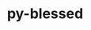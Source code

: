 ---
title: "py-blessed"
layout: cache
categories: [package, develop]
meta: {"versions": ["1.19.0"], "compilers": ["apple-clang@=14.0.0", "apple-clang@=14.0.3", "gcc@=11.3.0"], "oss": ["ubuntu22.04", "ventura"], "platforms": ["darwin", "linux"], "targets": ["aarch64", "x86_64_v3"], "stacks": ["ml-darwin-aarch64-mps", "ml-linux-x86_64-cpu", "ml-linux-x86_64-cuda", "root"], "num_specs": 11, "num_specs_by_stack": {"ml-darwin-aarch64-mps": 6, "root": 11, "ml-linux-x86_64-cpu": 5, "ml-linux-x86_64-cuda": 5}}
spec_details: [{"hash": "aiyt2emiudzi4qitjt5ji4nlh2chcxfb", "compiler": "apple-clang@=14.0.0", "versions": ["1.19.0"], "os": "ventura", "platform": "darwin", "target": "aarch64", "variants": ["build_system=python_pip"], "stacks": ["ml-darwin-aarch64-mps", "root"], "size": "-", "tarball": "https://binaries.spack.io/develop/build_cache/darwin-ventura-aarch64/apple-clang-14.0.0/py-blessed-1.19.0/darwin-ventura-aarch64-apple-clang-14.0.0-py-blessed-1.19.0-aiyt2emiudzi4qitjt5ji4nlh2chcxfb.spack"}, {"hash": "jwgnyb6mufdjvbahn7nrvs4irpyb4njk", "compiler": "apple-clang@=14.0.0", "versions": ["1.19.0"], "os": "ventura", "platform": "darwin", "target": "aarch64", "variants": ["build_system=python_pip"], "stacks": ["ml-darwin-aarch64-mps", "root"], "size": "-", "tarball": "https://binaries.spack.io/develop/build_cache/darwin-ventura-aarch64/apple-clang-14.0.0/py-blessed-1.19.0/darwin-ventura-aarch64-apple-clang-14.0.0-py-blessed-1.19.0-jwgnyb6mufdjvbahn7nrvs4irpyb4njk.spack"}, {"hash": "57hxowxzfuc46hp2empremahda5nsfjq", "compiler": "apple-clang@=14.0.0", "versions": ["1.19.0"], "os": "ventura", "platform": "darwin", "target": "aarch64", "variants": ["build_system=python_pip"], "stacks": ["ml-darwin-aarch64-mps", "root"], "size": "-", "tarball": "https://binaries.spack.io/develop/build_cache/darwin-ventura-aarch64/apple-clang-14.0.0/py-blessed-1.19.0/darwin-ventura-aarch64-apple-clang-14.0.0-py-blessed-1.19.0-57hxowxzfuc46hp2empremahda5nsfjq.spack"}, {"hash": "v2itsopv26rfuotwxww65tf652kuvlq4", "compiler": "apple-clang@=14.0.0", "versions": ["1.19.0"], "os": "ventura", "platform": "darwin", "target": "aarch64", "variants": ["build_system=python_pip"], "stacks": ["ml-darwin-aarch64-mps", "root"], "size": "-", "tarball": "https://binaries.spack.io/develop/build_cache/darwin-ventura-aarch64/apple-clang-14.0.0/py-blessed-1.19.0/darwin-ventura-aarch64-apple-clang-14.0.0-py-blessed-1.19.0-v2itsopv26rfuotwxww65tf652kuvlq4.spack"}, {"hash": "zade6ytijvukjy6e7gbmfx25upemc3v3", "compiler": "apple-clang@=14.0.3", "versions": ["1.19.0"], "os": "ventura", "platform": "darwin", "target": "aarch64", "variants": ["build_system=python_pip"], "stacks": ["ml-darwin-aarch64-mps", "root"], "size": "-", "tarball": "https://binaries.spack.io/develop/build_cache/darwin-ventura-aarch64/apple-clang-14.0.3/py-blessed-1.19.0/darwin-ventura-aarch64-apple-clang-14.0.3-py-blessed-1.19.0-zade6ytijvukjy6e7gbmfx25upemc3v3.spack"}, {"hash": "p25lgf6p6hainds3l2lz6i6pw7sbk4bs", "compiler": "apple-clang@=14.0.3", "versions": ["1.19.0"], "os": "ventura", "platform": "darwin", "target": "aarch64", "variants": ["build_system=python_pip"], "stacks": ["ml-darwin-aarch64-mps", "root"], "size": "-", "tarball": "https://binaries.spack.io/develop/build_cache/darwin-ventura-aarch64/apple-clang-14.0.3/py-blessed-1.19.0/darwin-ventura-aarch64-apple-clang-14.0.3-py-blessed-1.19.0-p25lgf6p6hainds3l2lz6i6pw7sbk4bs.spack"}, {"hash": "3c3iginn4ixqn7ba23ql6r3evz7sx4p6", "compiler": "gcc@=11.3.0", "versions": ["1.19.0"], "os": "ubuntu22.04", "platform": "linux", "target": "x86_64_v3", "variants": ["build_system=python_pip"], "stacks": ["ml-linux-x86_64-cpu", "root", "ml-linux-x86_64-cuda"], "size": "-", "tarball": "https://binaries.spack.io/develop/build_cache/linux-ubuntu22.04-x86_64_v3/gcc-11.3.0/py-blessed-1.19.0/linux-ubuntu22.04-x86_64_v3-gcc-11.3.0-py-blessed-1.19.0-3c3iginn4ixqn7ba23ql6r3evz7sx4p6.spack"}, {"hash": "hlzhldhadh2j4n3t5poa3wa6y5626jme", "compiler": "gcc@=11.3.0", "versions": ["1.19.0"], "os": "ubuntu22.04", "platform": "linux", "target": "x86_64_v3", "variants": ["build_system=python_pip"], "stacks": ["ml-linux-x86_64-cpu", "root", "ml-linux-x86_64-cuda"], "size": "-", "tarball": "https://binaries.spack.io/develop/build_cache/linux-ubuntu22.04-x86_64_v3/gcc-11.3.0/py-blessed-1.19.0/linux-ubuntu22.04-x86_64_v3-gcc-11.3.0-py-blessed-1.19.0-hlzhldhadh2j4n3t5poa3wa6y5626jme.spack"}, {"hash": "vpwbm3knf2t6jaenabitlb7phkcmfmui", "compiler": "gcc@=11.3.0", "versions": ["1.19.0"], "os": "ubuntu22.04", "platform": "linux", "target": "x86_64_v3", "variants": ["build_system=python_pip"], "stacks": ["ml-linux-x86_64-cpu", "root", "ml-linux-x86_64-cuda"], "size": "-", "tarball": "https://binaries.spack.io/develop/build_cache/linux-ubuntu22.04-x86_64_v3/gcc-11.3.0/py-blessed-1.19.0/linux-ubuntu22.04-x86_64_v3-gcc-11.3.0-py-blessed-1.19.0-vpwbm3knf2t6jaenabitlb7phkcmfmui.spack"}, {"hash": "xlc4xx3blezzurn3vrywokjggpbwffw3", "compiler": "gcc@=11.3.0", "versions": ["1.19.0"], "os": "ubuntu22.04", "platform": "linux", "target": "x86_64_v3", "variants": ["build_system=python_pip"], "stacks": ["ml-linux-x86_64-cpu", "root", "ml-linux-x86_64-cuda"], "size": "-", "tarball": "https://binaries.spack.io/develop/build_cache/linux-ubuntu22.04-x86_64_v3/gcc-11.3.0/py-blessed-1.19.0/linux-ubuntu22.04-x86_64_v3-gcc-11.3.0-py-blessed-1.19.0-xlc4xx3blezzurn3vrywokjggpbwffw3.spack"}, {"hash": "nl4ja54yfi62tuoqb4evjltj2hctyeth", "compiler": "gcc@=11.3.0", "versions": ["1.19.0"], "os": "ubuntu22.04", "platform": "linux", "target": "x86_64_v3", "variants": ["build_system=python_pip"], "stacks": ["ml-linux-x86_64-cpu", "root", "ml-linux-x86_64-cuda"], "size": "-", "tarball": "https://binaries.spack.io/develop/build_cache/linux-ubuntu22.04-x86_64_v3/gcc-11.3.0/py-blessed-1.19.0/linux-ubuntu22.04-x86_64_v3-gcc-11.3.0-py-blessed-1.19.0-nl4ja54yfi62tuoqb4evjltj2hctyeth.spack"}]
---